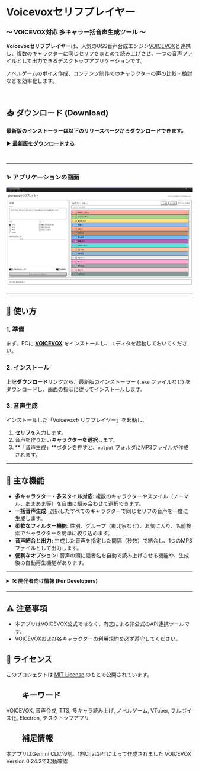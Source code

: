# Voicevoxセリフプレイヤー
### 〜 VOICEVOX対応 多キャラ一括音声生成ツール 〜

**Voicevoxセリフプレイヤー**は、人気のOSS音声合成エンジン[VOICEVOX](https://voicevox.hiroshiba.jp/)と連携し、複数のキャラクターに同じセリフをまとめて読み上げさせ、一つの音声ファイルとして出力できるデスクトップアプリケーションです。

ノベルゲームのボイス作成、コンテンツ制作でのキャラクターの声の比較・検討などを効率化します。

<br>


## 📥 ダウンロード (Download)

**最新版のインストーラーは以下のリリースページからダウンロードできます。**

**[▶ 最新版をダウンロードする](https://github.com/iDate-kun/voicevox-serifu-player/releases/tag/v1.0.0)**

<br>

---

### ✨ アプリケーションの画面

![アプリケーションのスクリーンショット](./VSPsukusyo.png)

---

## 📖 使い方

### 1. 準備
まず、PCに **[VOICEVOX](https://voicevox.hiroshiba.jp/)** をインストールし、エディタを起動しておいてください。

### 2. インストール
上記**ダウンロード**リンクから、最新版のインストーラー (`.exe` ファイルなど) をダウンロードし、画面の指示に従ってインストールします。

### 3. 音声生成
インストールした「Voicevoxセリフプレイヤー」を起動し、
1.  **セリフ**を入力します。
2.  音声を作りたい**キャラクターを選択**します。
3.  **「音声生成」**ボタンを押すと、`output` フォルダにMP3ファイルが作成されます。

---

## 🌟 主な機能

*   **多キャラクター・多スタイル対応:** 複数のキャラクターやスタイル（ノーマル、あまあま等）を自由に組み合わせて選択できます。
*   **一括音声生成:** 選択したすべてのキャラクターで同じセリフの音声を一度に生成します。
*   **柔軟なフィルター機能:** 性別、グループ（東北家など）、お気に入り、名前検索でキャラクターを簡単に絞り込めます。
*   **音声結合と出力:** 生成した音声を指定した間隔（秒数）で結合し、1つのMP3ファイルとして出力します。
*   **便利なオプション:** 音声の頭に話者名を自動で読み上げさせる機能や、生成後の自動再生機能があります。

---

<details>
<summary><strong>🛠️ 開発者向け情報 (For Developers)</strong></summary>

本アプリケーションを自身で改造したり、開発に貢献したい方向けの情報です。

### 前提条件
*   [Node.js](https://nodejs.org/) (v18.x 以上を推奨)
*   [VOICEVOX](https://voicevox.hiroshiba.jp/) (事前にエディタを起動しておいてください)

### セットアップ
```bash
# 1. リポジトリをクローン
git clone https://github.com/your-username/voicevox-serihu.git
cd voicevox-serihu

# 2. 依存関係をインストール
npm install

# 3. アプリケーションを起動
npm start
```

### 使用技術 (Tech Stack)
*   **フレームワーク:** [Electron](https://www.electronjs.org/)
*   **UIライブラリ:** [React](https://reactjs.org/)
*   **スタイリング:** [Bootstrap](https://getbootstrap.com/)
*   **音声処理:** [fluent-ffmpeg](https://github.com/fluent-ffmpeg/node-fluent-ffmpeg)
*   **パッケージ化:** [electron-builder](https://www.electron.build/)

</details>

---

## ⚠️ 注意事項

*   本アプリはVOICEVOX公式ではなく、有志による非公式のAPI連携ツールです。
*   VOICEVOXおよび各キャラクターの利用規約を必ず遵守してください。

## 📄 ライセンス

このプロジェクトは [MIT License](LICENSE) のもとで公開されています。

## 　　キーワード
VOICEVOX, 音声合成, TTS, 多キャラ読み上げ, ノベルゲーム, VTuber, フルボイス化, Electron, デスクトップアプリ

## 　　補足情報

本アプリはGemini CLIが9割。1割ChatGPTによって作成されました
VOICEVOX　Version 0.24.2で起動確認